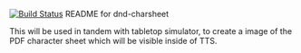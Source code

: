 [![Build Status](https://travis-ci.org/moreisee/dnd-charsheet.svg?branch=master)](https://travis-ci.org/moreisee/dnd-charsheet)
README for dnd-charsheet

This will be used in tandem with tabletop simulator, to create a image
of the PDF character sheet which will be visible inside of TTS.
